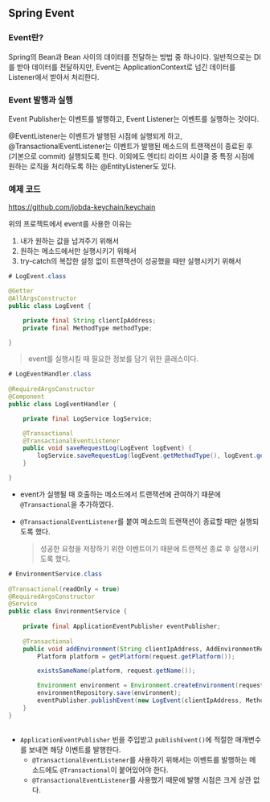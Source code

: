 ## Spring Event

### Event란?

Spring의 Bean과 Bean 사이의 데이터를 전달하는 방법 중 하나이다. 일반적으로는 DI를 받아 데이터를 전달하지만, Event는 ApplicationContext로 넘긴 데이터를 Listener에서 받아서 처리한다.

### Event 발행과 실행

Event Publisher는 이벤트를 발행하고, Event Listener는 이벤트를 실행하는 것이다.

@EventListener는 이벤트가 발행된 시점에 실행되게 하고, @TransactionalEventListener는 이벤트가 발행된 메소드의 트랜잭션이 종료된 후(기본으로 commit) 실행되도록 한다. 이외에도 엔티티 라이프 사이클 중 특정 시점에 원하는 로직을 처리하도록 하는 @EntityListener도 있다.

### 예제 코드

https://github.com/jobda-keychain/keychain

위의 프로젝트에서 event를 사용한 이유는

1. 내가 원하는 값을 넘겨주기 위해서
2. 원하는 메소드에서만 실행시키기 위해서
3. try-catch의 복잡한 설정 없이 트랜잭션이 성공했을 때만 실행시키기 위해서

```java
# LogEvent.class

@Getter
@AllArgsConstructor
public class LogEvent {

    private final String clientIpAddress;
    private final MethodType methodType;

}
```

> event를 실행시킬 때 필요한 정보를 담기 위한 클래스이다.

```java
# LogEventHandler.class
    
@RequiredArgsConstructor
@Component
public class LogEventHandler {

    private final LogService logService;

    @Transactional
    @TransactionalEventListener
    public void saveRequestLog(LogEvent logEvent) {
        logService.saveRequestLog(logEvent.getMethodType(), logEvent.getClientIpAddress());
    }

}
```

+ event가 실행될 때 호출하는 메소드에서 트랜잭션에 관여하기 때문에 `@Transactional`을 추가하였다.

+ `@TransactionalEventListener`를 붙여 메소드의 트랜잭션이 종료할 때만 실행되도록 했다.

  > 성공한 요청을 저장하기 위한 이벤트이기 때문에 트랜잭션 종료 후 실행시키도록 했다.

```java
# EnvironmentService.class
    
@Transactional(readOnly = true)
@RequiredArgsConstructor
@Service
public class EnvironmentService {
    
    private final ApplicationEventPublisher eventPublisher;
    
    @Transactional
    public void addEnvironment(String clientIpAddress, AddEnvironmentRequest request) {
        Platform platform = getPlatform(request.getPlatform());

        existsSameName(platform, request.getName());

        Environment environment = Environment.createEnvironment(request.getName(), request.getServerDomain(), request.getClientDomain(), platform);
        environmentRepository.save(environment);
        eventPublisher.publishEvent(new LogEvent(clientIpAddress, MethodType.ADD_ENVIRONMENT));
    }
}
    
```

+ `ApplicationEventPublisher` 빈을 주입받고 `publishEvent()`에 적절한 매개변수를 보내면 해당 이벤트를 발행한다.
  + `@TransactionalEventListener`를 사용하기 위해서는 이벤트를 발행하는 메소드에도 `@Transactional`이 붙어있어야 한다.
  + `@TransactionalEventListener`를 사용했기 때문에 발행 시점은 크게 상관 없다.